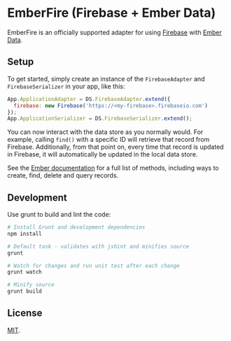 # EmberFire (Firebase + Ember Data)

EmberFire is an officially supported adapter for using
[Firebase](http://www.firebase.com/?utm_medium=web&utm_source=emberFire) with
[Ember Data](https://github.com/emberjs/data).

## Setup

To get started, simply create an instance of the
`FirebaseAdapter` and `FirebaseSerializer` in your app, like this:

```js
App.ApplicationAdapter = DS.FirebaseAdapter.extend({
  firebase: new Firebase('https://<my-firebase>.firebaseio.com')
});
App.ApplicationSerializer = DS.FirebaseSerializer.extend();
```

You can now interact with the data store as you normally would. For example,
calling `find()` with a specific ID will retrieve that record from Firebase.
Additionally, from that point on, every time that record is updated in Firebase,
it will automatically be updated in the local data store.

See the [Ember documentation](http://emberjs.com/guides/models/) for a full
list of methods, including ways to create, find, delete and query records.

## Development

Use grunt to build and lint the code:

```bash
# Install Grunt and development dependencies
npm install

# Default task - validates with jshint and minifies source
grunt

# Watch for changes and run unit test after each change
grunt watch

# Minify source
grunt build
```

## License

[MIT](http://firebase.mit-license.org).
